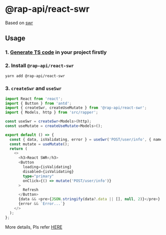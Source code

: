 # @rap-api/react-swr

Based on [swr](https://swr.vercel.app/zh-CN)

## Usage

### 1. [Generate TS code](https://infra-fe.github.io/rap-client/code/http) in your project firstly

### 2. Install `@rap-api/react-swr`

```sh
yarn add @rap-api/react-swr
```

### 3. `createSwr` and `useSwr`

```ts
import React from 'react';
import { Button } from 'antd';
import { createSwr, createUseMutate } from '@rap-api/react-swr';
import { Models, http } from 'src/rapper';

const useSwr = createSwr<Models>(http);
const useMutate = createUseMutate<Models>();

export default () => {
  const { data, isValidating, error } = useSwr('POST/user/info', { name: 'swr_name', age: 10 });
  const mutate = useMutate();
  return (
    <>
      <h3>React SWR</h3>
      <Button
        loading={isValidating}
        disabled={isValidating}
        type="primary"
        onClick={() => mutate('POST/user/info')}
      >
        Refresh
      </Button>
      {data && <pre>{JSON.stringify(data?.data || [], null, 2)}</pre>}
      {error && `Error...`}
    </>
  );
};
```

More details, Pls refer [HERE](https://infra-fe.github.io/rap-client/code/react/react-swr)
